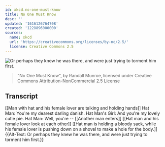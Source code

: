 ```yaml
---
id: xkcd.no-one-must-know
title: No One Must Know
desc: ''
updated: '1616126764708'
created: '1228896000000'
sources:
  name: xkcd
  url: 'https://creativecommons.org/licenses/by-nc/2.5/'
  license: Creative Commons 2.5
---
```

![Or perhaps they knew he was there, and were just trying to torment him first.](https://imgs.xkcd.com/comics/no_one_must_know.png)
> "No One Must Know", by Randall Munroe, licensed under Creative Commons Attribution-NonCommercial 2.5 License

## Transcript
[[Man with hat and his female lover are talking and holding hands]]
Hat Man: You're my dearest darling danish.
Hat Man's Girl: And you're my lovely cutie pie.
Hat Man: Well, you're --
[[Another man enters]]
[[Hat man and his female lover look at each other]]
[[Hat man is holding a bloody sack, while his female lover is pushing down on a shovel to make a hole for the body.]]
{{Alt-Text: Or perhaps they knew he was there, and were just trying to torment him first.}}
